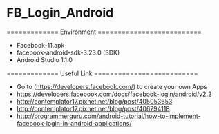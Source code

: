 # FB_Login_Android

============= Environment ==========================
* Facebook-11.apk
* facebook-android-sdk-3.23.0 (SDK)
* Android Studio 1.1.0

============= Useful Link ==========================  
* Go to (https://developers.facebook.com/) to create your own Apps  
* https://developers.facebook.com/docs/facebook-login/android/v2.2
* http://contemplator17.pixnet.net/blog/post/405053653
* http://contemplator17.pixnet.net/blog/post/406794118
* http://programmerguru.com/android-tutorial/how-to-implement-facebook-login-in-android-applications/

